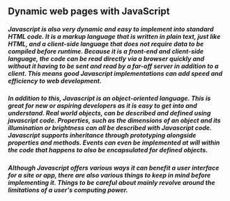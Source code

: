 
## Dynamic web pages with JavaScript

##### Javascript is also very dynamic and easy to implement into standard HTML code. It is a markup language that is written in plain text, just like HTML, and a client-side language that does not require data to be compiled before runtime. Because it is a front-end and client-side language, the code can be read directly via a browser quickly and without it having to be sent and read by a far-off server in addition to a client. This means good Javascript implementations can add speed and efficiency to web development.
##### In addition to this, Javascript is an object-oriented language. This is great for new or aspiring developers as it is easy to get into and understand. Real world objects, can be described and defined using javascript code. Properties, such as the dimensions of an object and its illumination or brightness can all be described with Javascript code. Javascript supports inheritance through prototyping alongside properties and methods. Events can even be implemented at will within the code that happens to also be encapsulated for defined objects.
##### Although Javascript offers various ways it can benefit a user interface for a site or app, there are also various things to keep in mind before implementing it. Things to be careful about mainly revolve around the limitations of a user's computing power.